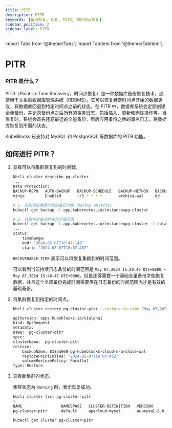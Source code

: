 ```yaml
---
title: PITR
description: PITR
keywords: [备份恢复, 恢复, PITR, 按时间点恢复]
sidebar_position: 2
sidebar_label: PITR
---
```


import Tabs from '@theme/Tabs';
import TabItem from '@theme/TabItem';

# PITR

### PITR 是什么？

PITR（Point-in-Time Recovery，时间点恢复）是一种数据库备份恢复技术，通常用于关系型数据库管理系统（RDBMS）。它可以恢复特定时间点开始的数据更改，将数据库回退到特定时间点之前的状态。在 PITR 中，数据库系统会定期创建全量备份，并记录备份点之后所有的事务日志，包括插入、更新和删除操作等。当恢复时，系统会首先还原最近的全量备份，然后应用备份之后的事务日志，将数据库恢复到所需的状态。

KubeBlocks 已支持对 MySQL 和 PostgreSQL 等数据库的 PITR 功能。

## 如何进行 PITR？

1. 查看可以将集群恢复到的时间戳。

    <Tabs>

    <TabItem value="kbcli" label="kbcli" default>

    ```bash
    kbcli cluster describe pg-cluster
    ...
    Data Protection:
    BACKUP-REPO   AUTO-BACKUP   BACKUP-SCHEDULE   BACKUP-METHOD   BACKUP-RETENTION   RECOVERABLE-TIME                                                
    minio         Enabled       */5 * * * *       archive-wal     8d                 May 07,2024 15:29:46 UTC+0800 ~ May 07,2024 15:48:47 UTC+080
    ```

    </TabItem>

    <TabItem value="kubectl" label="kubectl">

    ```bash
    # 1. 获取当前集群的全部备份对象（backup objects）
    kubectl get backup -l app.kubernetes.io/instance=pg-cluster
    
    # 2. 获取持续备份的备份实践范围
    kubectl get backup -l app.kubernetes.io/instance=pg-cluster -l dataprotection.kubeblocks.io/backup-type=Continuous -o yaml
    ...
    status:
        timeRange:
        end: "2024-05-07T10:47:14Z"
        start: "2024-05-07T10:07:45Z"
    ```

    </TabItem>

    </Tabs>

    `RECOVERABLE-TIME` 表示可以将恢复集群到的时间范围。

    可以看到当前持续日志备份的时间范围是 `May 07,2024 15:29:46 UTC+0800 ~ May 07,2024 15:48:47 UTC+0800`。但是还得需要一个基础全量备份才能恢复数据，并且这个全部备份完成时间需要落在日志备份的时间范围内才是有效的基础备份。

2. 将集群恢复到指定的时间点。

    <Tabs>

    <TabItem value="kbcli" label="kbcli" default>

    ```bash
    kbcli cluster restore pg-cluster-pitr --restore-to-time 'May 07,2024 15:48:47 UTC+080' --backup <continuousBackupName>
    ```

    </TabItem>

    <TabItem value="kubectl" label="kubectl">

    ```bash
    apiVersion: apps.kubeblocks.io/v1alpha1
    kind: OpsRequest
    metadata:
    name:  pg-cluster-pitr
    spec:
    clusterName:  pg-cluster-pitr
    restore:
        backupName: 818aa0e0-pg-kubeblocks-cloud-n-archive-wal
        restorePointInTime: "2024-05-07T10:07:45Z"
        volumeRestorePolicy: Parallel
    type: Restore
    ```

    </TabItem>

    </Tabs>

3. 查看新集群的状态。

    集群状态为 `Running` 时，表示恢复成功。

    <Tabs>

    <TabItem value="kbcli" label="kbcli" default>

    ```bash
    kbcli cluster list pg-cluster-pitr
    >
    NAME                 NAMESPACE   CLUSTER-DEFINITION   VERSION           TERMINATION-POLICY   STATUS    CREATED-TIME
    pg-cluster-pitr      default     apecloud-mysql       ac-mysql-8.0.30   Delete               Running   Jul 25,2023 19:42 UTC+0800
    ```

    </TabItem>

    <TabItem value="kubectl" label="kubectl">

    ```bash
    kubectl get cluster pg-cluster-pitr
    ```

    </TabItem>

    </Tabs>
